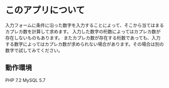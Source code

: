# このアプリについて

入力フォームに条件に沿った数字を入力することによって、そこから当てはまるカプレカ数を計算して求めます。
入力した数字の桁数によってはカプレカ数が存在しないものもあります。
またカプレカ数が存在する桁数であっても、入力する数字によってはカプレカ数が求められない場合があります。その場合は別の数字で試してみてください。


## 動作環境

PHP 7.2
MySQL 5.7


